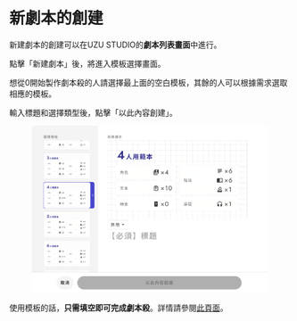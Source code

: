 # 新劇本的創建

新建劇本的創建可以在UZU STUDIO的**劇本列表畫面**中進行。

點擊「新建劇本」後，將進入模板選擇畫面。

想從0開始製作劇本殺的人請選擇最上面的空白模板，其餘的人可以根據需求選取相應的模板。

輸入標題和選擇類型後，點擊「以此內容創建」。

<figure><img src="../../.gitbook/assets/スクリーンショット 2024-10-24 17.25.50.png" alt=""><figcaption></figcaption></figure>

使用模板的話，**只需填空即可完成劇本殺**。詳情請參閱[此頁面](../template/)。
